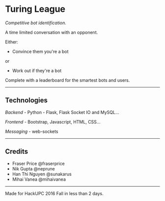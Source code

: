 # Turing League

*Competitive bot identification.*

A time limited conversation with an opponent.

Either:

+ Convince them you're a bot

or

+ Work out if they're a bot

Complete with a leaderboard for the smartest bots and users.

----

## Technologies

*Backend* - Python - Flask, Flask Socket IO and MySQL...

*Frontend* - Bootstrap, Javascript, HTML, CSS...

*Messaging* - web-sockets

----

## Credits

+ Fraser Price @fraserprice
+ Nik Gupta @neprune
+ Han Thi Nguyen @sunakarus
+ Mihai Vanea @mihaivanea

----

Made for HackUPC 2016 Fall in less than 2 days.
